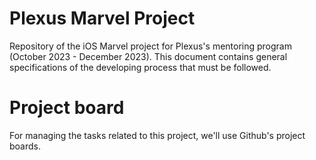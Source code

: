 # Plexus Marvel Project
Repository of the iOS Marvel project for Plexus's mentoring program (October 2023 - December 2023). This document contains general specifications of the developing process that must be followed.
# Project board
For managing the tasks related to this project, we'll use Github's project boards.
